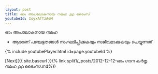 ```yaml
---
layout: post
title: ഓം അപലോകനായ നമഹ ൧൧ ടൈംസ്
youtubeId: IsyxAfTzAeM
---
```

 
 
 ഓം അപലോകനായ നമഹ 
 
 -  ആരാണ് പഞ്ചഭൂതങ്ങൾ സംഘടിപ്പിക്കുകയും സജീവമാക്കുകയും ചെയ്യുന്നത് 
 
  
 
  
 
 
 
 
 
 


{% include youtubePlayer.html id=page.youtubeId %}
 
[Next]({{ site.baseurl }}{% link  split1/_posts/2012-12-12-ഓം ഗാന കർതൃ നമഹ ൧൧ ടൈംസ്.md%})
 

